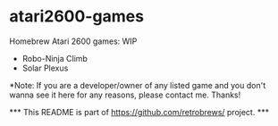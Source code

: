 # atari2600-games

Homebrew Atari 2600 games:
WIP



- Robo-Ninja Climb<br />
- Solar Plexus<br />


*Note: If you are a developer/owner of any listed game and you don't wanna see it here for any reasons, please contact me. Thanks!

*** This README is part of https://github.com/retrobrews/ project. ***
